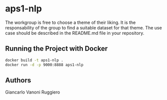 # aps1-nlp

The workgroup is free to choose a theme of their liking. It is the responsability of the group to find a suitable dataset for that theme. The use case should be described in the README.md file in your repository.

## Running the Project with Docker

```bash
docker build -t aps1-nlp .
docker run -d -p 9000:8888 aps1-nlp
```

## Authors

Giancarlo Vanoni Ruggiero